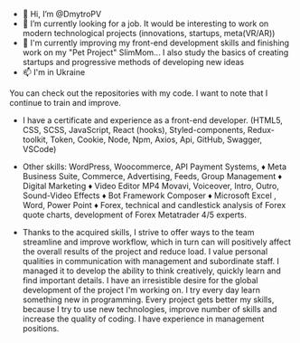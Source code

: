 - 👋 Hi, I’m @DmytroPV
- 👀 I’m currently looking for a job. It would be interesting to work on modern technological projects (innovations, startups, meta(VR/AR))
- 🌱 I'm currently improving my front-end development skills and finishing work on my "Pet Project" SlimMom...
      I also study the basics of creating startups and progressive methods of developing new ideas
- 📫 I'm in Ukraine

You can check out the repositories with my code. I want to note that I continue to train and improve.

- I have a certificate and experience as a front-end developer.
(HTML5, CSS, SCSS, JavaScript, React (hooks), Styled-components, Redux-toolkit, Token, Cookie, Node, Npm, Axios, Api, GitHub, Swagger, VSCode)

- Other skills: WordPress, Woocommerce, API Payment Systems, ♦ Meta Business Suite, Commerce, Advertising, Feeds, Group Management ♦ 
              Digital Marketing ♦ Video Editor MP4 Movavi, Voiceover, Intro, Outro, Sound-Video Effects ♦ Bot Framework Composer ♦ 
              Microsoft Excel , Word, Power Point ♦ 
              Forex, technical and candlestick analysis of Forex quote charts, development of Forex Metatrader 4/5 experts.
              
- Thanks to the acquired skills, I strive to offer ways to the team
streamline and improve workflow, which in turn can
will positively affect the overall results of the project and reduce
load. I value personal qualities in communication
with management and subordinate staff. I managed it
to develop the ability to think creatively, quickly learn and find
important details. I have an irresistible desire for the global
development of the project I'm working on. I try every day
learn something new in programming. Every project gets better
my skills, because I try to use new technologies, improve
number of skills and increase the quality of coding. I have
experience in management positions.

<!---
DmytroPV/DmytroPV is a ✨ special ✨ repository because its `README.md` (this file) appears on your GitHub profile.
You can click the Preview link to take a look at your changes.
--->

